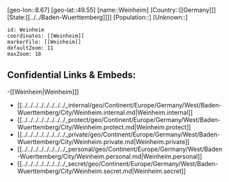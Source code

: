﻿---
location: [49.55,8.67]
mapzoom: [7,12] 
mapmarker: city 
type: City
tags:
- geo/City


SpocWebEntityId: 35506
isDeleted: false
confidential: public

---
[geo-lon::8.67]
[geo-lat::49.55]
[name::Weinheim]
[Country::[[Germany]]]
[State:[[../../Baden-Wuerttemberg]]]]
[Population::]
[Unknown::]


```leaflet
id: Weinheim
coordinates: [[Weinheim]]
markerFile: [[Weinheim]]
defaultZoom: 11 
maxZoom: 18
```


## Confidential Links & Embeds: 
-[[Weinheim|Weinheim]]] 
- [[../../../../../../../../_internal/geo/Continent/Europe/Germany/West/Baden-Wuerttemberg/City/Weinheim.internal.md|Weinheim.internal]] 
- [[../../../../../../../../_protect/geo/Continent/Europe/Germany/West/Baden-Wuerttemberg/City/Weinheim.protect.md|Weinheim.protect]] 
- [[../../../../../../../../_private/geo/Continent/Europe/Germany/West/Baden-Wuerttemberg/City/Weinheim.private.md|Weinheim.private]] 
- [[../../../../../../../../_personal/geo/Continent/Europe/Germany/West/Baden-Wuerttemberg/City/Weinheim.personal.md|Weinheim.personal]] 
- [[../../../../../../../../_secret/geo/Continent/Europe/Germany/West/Baden-Wuerttemberg/City/Weinheim.secret.md|Weinheim.secret]] 
